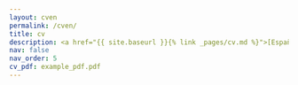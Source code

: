 ```yaml
---
layout: cven
permalink: /cven/
title: cv
description: <a href="{{ site.baseurl }}{% link _pages/cv.md %}">[Español]</a> <a href="{{ site.baseurl }}{% link _pages/cven.md %}">[English]</a>
nav: false
nav_order: 5
cv_pdf: example_pdf.pdf
---
```

